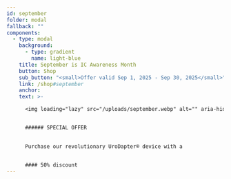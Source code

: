 ```yaml
---
id: september
folder: modal
fallback: ""
components:
  - type: modal
    background:
      - type: gradient
        name: light-blue
    title: September is IC Awareness Month
    button: Shop
    sub_button: "<small>Offer valid Sep 1, 2025 - Sep 30, 2025</small>"
    link: /shop#september
    anchor: 
    text: >-

      <img loading="lazy" src="/uploads/september.webp" alt="" aria-hidden="true" width="256"/>


      ###### SPECIAL OFFER

      
      Purchase our revolutionary UroDapter® device with a


      #### 50% discount
---
```

